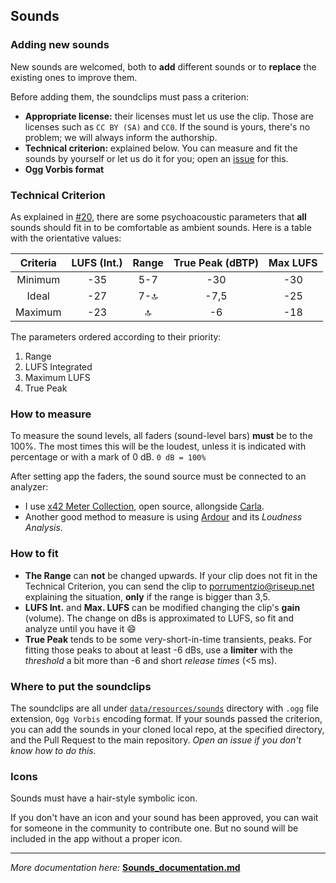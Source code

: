 
## Sounds

### Adding new sounds
New sounds are welcomed, both to **add** different sounds or to **replace** the existing ones to improve them.

Before adding them, the soundclips must pass a criterion:
* **Appropriate license:** their licenses must let us use the clip. Those are licenses such as `CC BY (SA)` and `CC0`. If the sound is yours, there's no problem; we will always inform the authorship.
* **Technical criterion:** explained below. You can measure and fit the sounds by yourself or let us do it for you; open an [issue](https://github.com/rafaelmardojai/blanket/issues) for this.
* **Ogg Vorbis format**

### Technical Criterion
As explained in [#20](https://github.com/rafaelmardojai/blanket/issues/20#issue-693420740), there are some psychoacoustic parameters that **all** sounds should fit in to be comfortable as ambient sounds.
Here is a table with the orientative values:

| Criteria    | LUFS (Int.) | Range | True Peak (dBTP) | Max LUFS
| :-:         | :-:         |  :-:  | :-:              | :-:
| Minimum     | -35         | 5-7   | -30              | -30
| Ideal       | -27         | 7-🔝  | -7,5             | -25
| Maximum     | -23         | 🔝    | -6               | -18

The parameters ordered according to their priority:

1. Range
2. LUFS Integrated
3. Maximum LUFS
4. True Peak

### How to measure
To measure the sound levels, all faders (sound-level bars) **must** be to the 100%. The most times this will be the loudest, unless it is indicated with percentage or with a mark of 0 dB.
`0 dB = 100%`

After setting app the faders, the sound source must be connected to an analyzer:
* I use [x42 Meter Collection](http://x42-plugins.com/x42/x42-meters#EBUr128), open source, allongside [Carla](https://kx.studio/Applications:Carla).
* Another good method to measure is using [Ardour](https://ardour.org) and its _Loudness Analysis_.

### How to fit
* **The Range** can **not** be changed upwards. If your clip does not fit in the Technical Criterion, you can send the clip to [porrumentzio@riseup.net](mailto:porrumentzio@riseup.net) explaining the situation, **only** if the range is bigger than 3,5.
* **LUFS Int.** and **Max. LUFS** can be modified changing the clip's **gain** (volume). The change on dBs is approximated to LUFS, so fit and analyze until you have it 😄
* **True Peak** tends to be some very-short-in-time transients, peaks. For fitting those peaks to about at least -6 dBs, use a **limiter** with the _threshold_ a bit more than -6 and short _release times_ (<5 ms).

### Where to put the soundclips
The soundclips are all under [`data/resources/sounds`](https://github.com/rafaelmardojai/blanket/tree/master/data/resources/sounds) directory with `.ogg` file extension, `Ogg Vorbis` encoding format.
If your sounds passed the criterion, you can add the sounds in your cloned local repo, at the specified directory, and the Pull Request to the main repository. _Open an issue if you don't know how to do this._

### Icons
Sounds must have a hair-style symbolic icon. 

If you don't have an icon and your sound has been approved, you can wait for someone in the community to contribute one. But no sound will be included in the app without a proper icon.
_______
_More documentation here:_ [**Sounds_documentation.md**](https://github.com/rafaelmardojai/blanket/blob/master/doc/Sound_documentation.md)
